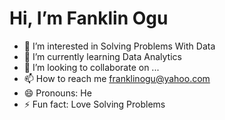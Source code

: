 # Hi, I’m Fanklin Ogu
- 👀 I’m interested in Solving Problems With Data
- 🌱 I’m currently learning Data Analytics
- 💞️ I’m looking to collaborate on ...
- 📫 How to reach me franklinogu@yahoo.com
- 😄 Pronouns: He
- ⚡ Fun fact: Love Solving Problems

<!---
Franklin3600/Franklin3600 is a ✨ special ✨ repository because its `README.md` (this file) appears on your GitHub profile.
You can click the Preview link to take a look at your changes.
--->
